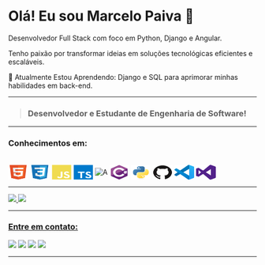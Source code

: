 
# Olá! Eu sou Marcelo Paiva 👋

Desenvolvedor Full Stack com foco em Python, Django e Angular.

Tenho paixão por transformar ideias em soluções tecnológicas eficientes e escaláveis.

🌱 Atualmente Estou Aprendendo:
Django e SQL para aprimorar minhas habilidades em back-end.

***
 > ### Desenvolvedor e Estudante de Engenharia de Software!
***
### Conhecimentos em:
<div style="display: inline_block"><br>
  <img align="center" alt="HTML" height="30" width="40" src="https://raw.githubusercontent.com/devicons/devicon/master/icons/html5/html5-original.svg">
  <img align="center" alt="CSS" height="30" width="40" src="https://raw.githubusercontent.com/devicons/devicon/master/icons/css3/css3-original.svg">
  <img align="center" alt="Js" height="30" width="40" src="https://raw.githubusercontent.com/devicons/devicon/master/icons/javascript/javascript-plain.svg">
  <img align="center" alt="Ts" height="30" width="40" src="https://raw.githubusercontent.com/devicons/devicon/master/icons/typescript/typescript-plain.svg">
  <img align="center" alt="A" height="30" width="40" src="https://angular.io/assets/images/logos/angularjs/AngularJS-Shield.svg">
  <img align="center" alt="C#" height="30" width="40" src="https://github.com/devicons/devicon/blob/master/icons/csharp/csharp-original.svg">
  <img align="center" alt="Python" height="30" width="40" src="https://github.com/devicons/devicon/blob/master/icons/python/python-original.svg">
  <img align="center" alt="Github" height="30" width="40" src="https://github.com/devicons/devicon/blob/master/icons/github/github-original.svg">
  <img align="center" alt="vs code" height="30" width="40" src="https://raw.githubusercontent.com/devicons/devicon/master/icons/vscode/vscode-original.svg">
  <img align="center" alt="vs" height="30" width="40" src="https://github.com/devicons/devicon/blob/master/icons/visualstudio/visualstudio-plain.svg">
</div>

***

<div align="">
  <a href="https://github.com/marcelocpaiva">
  <img height="180em" src="https://github-readme-stats.vercel.app/api?username=marcelocpaiva&show_icons=true&theme=omni&include_all_commits=true&count_private=true"/>
  <img height="180em" src="https://github-readme-stats.vercel.app/api/top-langs/?username=marcelocpaiva&layout=compact&langs_count=7&theme=omni"/>
</div>

***
 
### Entre em contato:
  
<div> 
  <a href="https://www.linkedin.com/in/marcelo-paiva-188285147" target="_blank"><img src="https://img.shields.io/badge/-LinkedIn-%230077B5?style=for-the-badge&logo=linkedin&logoColor=white" target="_blank"></a> 
  <a href="https://instagram.com/marcelo.paiva" target="_blank"><img src="https://img.shields.io/badge/Instagram-E4405F?style=for-the-badge&logo=instagram&logoColor=white" target="_blank"></a>
 	<a href="https://www.facebook.com/marcelo.c.paiva/" target="_blank"><img src="https://img.shields.io/badge/Facebook-1877F2?style=for-the-badge&logo=facebook&logoColor=white" target="_blank"></a>
  <a href = "mailto:marcelocpaiva@gmail.com"><img src="https://img.shields.io/badge/Gmail-D14836?style=for-the-badge&logo=gmail&logoColor=white" target="_blank"></a>
  
</div>
  
 ***
